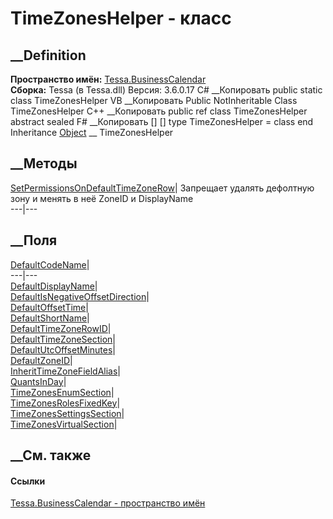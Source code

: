 # TimeZonesHelper - класс
##  __Definition
 **Пространство имён:** [Tessa.BusinessCalendar](N_Tessa_BusinessCalendar.htm)  
 **Сборка:** Tessa (в Tessa.dll) Версия: 3.6.0.17
C# __Копировать
     public static class TimeZonesHelper
VB __Копировать
     Public NotInheritable Class TimeZonesHelper
C++ __Копировать
     public ref class TimeZonesHelper abstract sealed
F# __Копировать
     [<AbstractClassAttribute>]
    [<SealedAttribute>]
    type TimeZonesHelper = class end
Inheritance
    [Object](https://learn.microsoft.com/dotnet/api/system.object) __ TimeZonesHelper
##  __Методы
[SetPermissionsOnDefaultTimeZoneRow](M_Tessa_BusinessCalendar_TimeZonesHelper_SetPermissionsOnDefaultTimeZoneRow.htm)|
Запрещает удалять дефолтную зону и менять в неё ZoneID и DisplayName  
---|---  
## __Поля
[DefaultCodeName](F_Tessa_BusinessCalendar_TimeZonesHelper_DefaultCodeName.htm)|  
---|---  
[DefaultDisplayName](F_Tessa_BusinessCalendar_TimeZonesHelper_DefaultDisplayName.htm)|  
[DefaultIsNegativeOffsetDirection](F_Tessa_BusinessCalendar_TimeZonesHelper_DefaultIsNegativeOffsetDirection.htm)|  
[DefaultOffsetTime](F_Tessa_BusinessCalendar_TimeZonesHelper_DefaultOffsetTime.htm)|  
[DefaultShortName](F_Tessa_BusinessCalendar_TimeZonesHelper_DefaultShortName.htm)|  
[DefaultTimeZoneRowID](F_Tessa_BusinessCalendar_TimeZonesHelper_DefaultTimeZoneRowID.htm)|  
[DefaultTimeZoneSection](F_Tessa_BusinessCalendar_TimeZonesHelper_DefaultTimeZoneSection.htm)|  
[DefaultUtcOffsetMinutes](F_Tessa_BusinessCalendar_TimeZonesHelper_DefaultUtcOffsetMinutes.htm)|  
[DefaultZoneID](F_Tessa_BusinessCalendar_TimeZonesHelper_DefaultZoneID.htm)|  
[InheritTimeZoneFieldAlias](F_Tessa_BusinessCalendar_TimeZonesHelper_InheritTimeZoneFieldAlias.htm)|  
[QuantsInDay](F_Tessa_BusinessCalendar_TimeZonesHelper_QuantsInDay.htm)|  
[TimeZonesEnumSection](F_Tessa_BusinessCalendar_TimeZonesHelper_TimeZonesEnumSection.htm)|  
[TimeZonesRolesFixedKey](F_Tessa_BusinessCalendar_TimeZonesHelper_TimeZonesRolesFixedKey.htm)|  
[TimeZonesSettingsSection](F_Tessa_BusinessCalendar_TimeZonesHelper_TimeZonesSettingsSection.htm)|  
[TimeZonesVirtualSection](F_Tessa_BusinessCalendar_TimeZonesHelper_TimeZonesVirtualSection.htm)|  
## __См. также
#### Ссылки
[Tessa.BusinessCalendar - пространство имён](N_Tessa_BusinessCalendar.htm)
